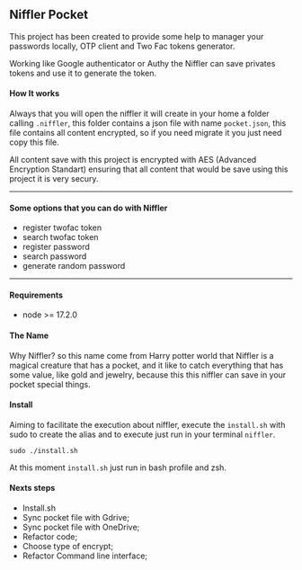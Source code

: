 ## Niffler Pocket

This project has been created to provide some help to manager your passwords
locally, OTP client and Two Fac tokens generator.

Working like Google authenticator or Authy the Niffler can save privates tokens and use it to
generate the token.

#### How It works

Always that you will open the niffler it will create in your home a folder calling `.niffler`, this folder contains
a json file with name `pocket.json`, this file contains all content encrypted, so if you need migrate it
you just need copy this file.

All content save with this project is encrypted with AES (Advanced Encryption Standart)
ensuring that all content that would be save using this project it is very secury.

---

#### Some options that you can do with Niffler

- register twofac token
- search twofac token
- register password
- search password
- generate random password

---

#### Requirements

- node >= 17.2.0

#### The Name

Why Niffler? so this name come from Harry potter world that Niffler is a magical creature that has a pocket, and
it like to catch everything that has some value, like gold and jewelry, because this this niffler can save in your pocket
special things.

#### Install

Aiming to facilitate the execution about niffler, execute the `install.sh` with sudo to create the alias and to execute just run
in your terminal `niffler`.

```
sudo ./install.sh
```

At this moment `install.sh` just run in bash profile and zsh.

#### Nexts steps

- Install.sh
- Sync pocket file with Gdrive;
- Sync pocket file with OneDrive;
- Refactor code;
- Choose type of encrypt;
- Refactor Command line interface;

